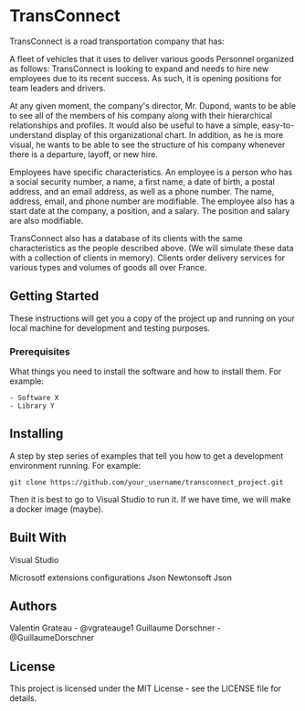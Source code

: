 # TransConnect

TransConnect is a road transportation company that has:

A fleet of vehicles that it uses to deliver various goods
Personnel organized as follows:
TransConnect is looking to expand and needs to hire new employees due to its recent success. As such, it is opening positions for team leaders and drivers.

At any given moment, the company's director, Mr. Dupond, wants to be able to see all of the members of his company along with their hierarchical relationships and profiles. It would also be useful to have a simple, easy-to-understand display of this organizational chart. In addition, as he is more visual, he wants to be able to see the structure of his company whenever there is a departure, layoff, or new hire.

Employees have specific characteristics. An employee is a person who has a social security number, a name, a first name, a date of birth, a postal address, and an email address, as well as a phone number. The name, address, email, and phone number are modifiable. The employee also has a start date at the company, a position, and a salary. The position and salary are also modifiable.

TransConnect also has a database of its clients with the same characteristics as the people described above. (We will simulate these data with a collection of clients in memory). Clients order delivery services for various types and volumes of goods all over France.

## Getting Started
These instructions will get you a copy of the project up and running on your local machine for development and testing purposes.

### Prerequisites
What things you need to install the software and how to install them. For example:

```
- Software X
- Library Y
```

## Installing
A step by step series of examples that tell you how to get a development environment running. For example:

```
git clone https://github.com/your_username/transconnect_project.git
```
Then it is best to go to Visual Studio to run it.
If we have time, we will make a docker image (maybe).


## Built With
Visual Studio

Microsotf extensions configurations Json
Newtonsoft Json

## Authors
Valentin Grateau - @vgrateauge1
Guillaume Dorschner - @GuillaumeDorschner

## License
This project is licensed under the MIT License - see the LICENSE file for details.
